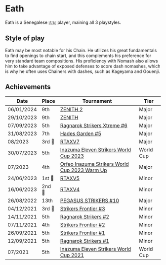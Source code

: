 # Eath

Eath is a Senegalese :senegal: player, maining all 3 playstyles.

## Style of play

Eath may be most notable for his Chain. He utilizes his great fundamentals to find openings to chain start, and this complements his preference for very standard team compositions. His proficiency with Nomash also allows him to take advantage of exposed defenses to score dash nomashes, which is why he often uses Chainers with dashes, such as Kageyama and Gouenji. 

## Achievements

|Date|Place|Tournament|Tier|
|-|-|-|-|
| 06/01/2024 | 9th | [ZENITH 2](../../tournaments/misc/zenith2.md) | Major |
| 29/10/2023 | 9th | [ZENITH](../../tournaments/misc/zenith1.md) | Major |
| 07/09/2023 | 5th | [Ragnarok Strikers Xtreme #6](../../tournaments/ragna/ragnax6.md) | Major |
| 31/08/2023 | 7th | [Hades Garden #5](../../tournaments/hg/hg5.md) | Major |
| 08/2023 |3rd :3rd_place_medal: | [RTAXV7](../../tournaments/rtaxv/rtaxv7.md) | Major |
| 30/07/2023 | 5th | [Inazuma Eleven Strikers World Cup 2023](../../tournaments/worldcup23.md) | World Cup |
| 07/2023 | 4th | [Orfeo Inazuma Strikers World Cup 2023 Warm Up](../../tournaments/misc/orfeowc.md) | Major |
| 24/06/2023 |1st :1st_place_medal: | [RTAXV5](../../tournaments/rtaxv/rtaxv5.md) | Minor |
| 16/06/2023 |2nd :2nd_place_medal: | [RTAXV4](../../tournaments/rtaxv/rtaxv4.md) | Minor |
| 26/08/2022 | 13th | [PEGASUS STRIKERS #10](../../tournaments/pegasus/pegasus10.md) | Major |
| 04/12/2021 |3rd :3rd_place_medal: | [Strikers Frontier #3](../../tournaments/sf/sf3.md) | Minor |
| 14/11/2021 | 5th | [Ragnarok Strikers #2](../../tournaments/ragna/ragna2.md) | Minor |
| 07/11/2021 | 4th | [Strikers Frontier #2](../../tournaments/sf/sf2.md) | Minor |
| 26/09/2021 | 5th | [Strikers Frontier #1](../../tournaments/sf/sf1.md) | Minor |
| 12/09/2021 | 5th | [Ragnarok Strikers #1](../../tournaments/ragna/ragna1.md) | Minor |
| 07/2021 | 5th | [Inazuma Eleven Strikers World Cup 2021](../../tournaments/worldcup21.md) | World Cup |
